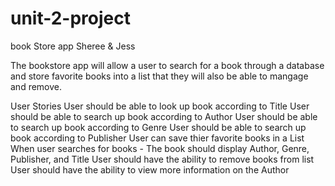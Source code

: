 # unit-2-project
book Store app Sheree &amp; Jess

The bookstore app will allow a user to search for a book through a database and store favorite books into a list that they will also be able to mangage and remove.

User Stories
User should be able to look up book according to Title
User should be able to search up book according to Author
User should be able to search up book according to Genre 
User should be able to search up book according to Publisher
User can save thier favorite books in a List
When user searches for books - The book should display Author, Genre, Publisher, and Title
User should have the ability to remove books from list
User should have the ability to view more information on the Author 


